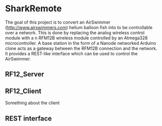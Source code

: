 SharkRemote
===========

The goal of this project is to convert an AirSwimmer (http://www.airswimmers.com) helium balloon fish into to be controllable over a network. This is done by replacing the analog wireless control module with a n RFM12B wireless module controlled by an Atmega328 microcontroller. A base station in the form of a Nanode networked Arduino clone acts as a gateway between the RFM12B connection and the network. It provides a REST-like interface which can be used to control the AirSwimmer. 

RF12_Server
-----------

RF12_Client
-----------

Something about the client

REST interface
--------------
